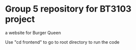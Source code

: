 # Group 5 repository for BT3103 project
a website for Burger Queen

Use "cd frontend" to go to root directory to run the code
